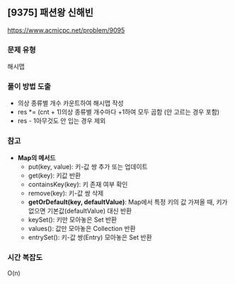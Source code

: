 ## [9375] 패션왕 신해빈

https://www.acmicpc.net/problem/9095

### 문제 유형

해시맵

### 풀이 방법 도출
- 의상 종류별 개수 카운트하여 해시맵 작성
- res *= (cnt + 1)​의상 종류별 개수마다 +1하여 모두 곱함 (안 고르는 경우 포함) 
- res - 1아무것도 안 입는 경우 제외

### 참고
- **Map의 메서드**
  - put(key, value): 키-값 쌍 추가 또는 업데이트
  - get(key): 키값 반환
  - containsKey(key): 키 존재 여부 확인
  - remove(key): 키-값 쌍 삭제
  - **getOrDefault(key, defaultValue)**: Map에서 특정 키의 값 가져올 때, 키가 없으면 기본값(defaultValue) 대신 반환
  - keySet(): 키만 모아놓은 Set 반환
  - values(): 값만 모아놓은 Collection 반환
  - entrySet(): 키-값 쌍(Entry) 모아놓은 Set 반환

### 시간 복잡도
O(n)
